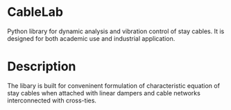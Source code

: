 # CableLab
Python library for dynamic analysis and vibration control of stay cables. It is designed for both academic use and industrial application. 

# Description
The libary is built for conveninent formulation of characteristic equation of stay cables when attached with linear dampers and cable networks interconnected with cross-ties. 

